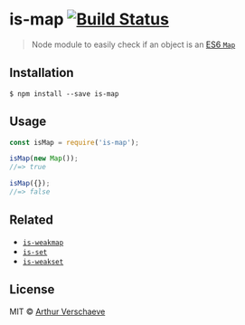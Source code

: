 # is-map [![Build Status](https://travis-ci.org/arthurvr/is-map.svg?branch=master)](https://travis-ci.org/arthurvr/is-map)

> Node module to easily check if an object is an [ES6 `Map`](https://developer.mozilla.org/en-US/docs/Web/JavaScript/Reference/Global_Objects/Map)


## Installation

```
$ npm install --save is-map
```


## Usage

```js
const isMap = require('is-map');

isMap(new Map());
//=> true

isMap({});
//=> false
```


## Related

* [`is-weakmap`](https://github.com/arthurvr/is-weakmap)
* [`is-set`](https://github.com/arthurvr/is-set)
* [`is-weakset`](https://github.com/arthurvr/is-weakset)


## License

MIT © [Arthur Verschaeve](http://arthurverschaeve.be)
